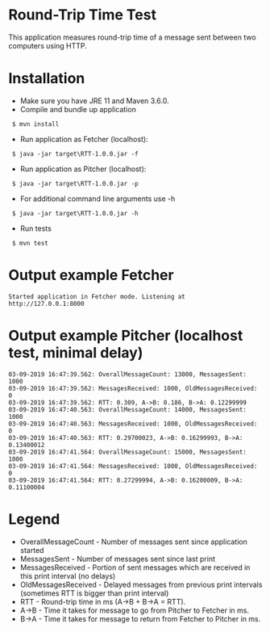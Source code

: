 # Round-Trip Time Test

This application measures round-trip time of a message sent between two computers using HTTP.

# Installation

- Make sure you have JRE 11 and Maven 3.6.0.
- Compile and bundle up application
```
 $ mvn install
```
- Run application as Fetcher (localhost):
```
 $ java -jar target\RTT-1.0.0.jar -f
```

- Run application as Pitcher (localhost):
```
 $ java -jar target\RTT-1.0.0.jar -p
```

- For additional command line arguments use -h
```
 $ java -jar target\RTT-1.0.0.jar -h
```

- Run tests
```
 $ mvn test
```


# Output example Fetcher
```
Started application in Fetcher mode. Listening at http://127.0.0.1:8000
```

# Output example Pitcher (localhost test, minimal delay)
```
03-09-2019 16:47:39.562: OverallMessageCount: 13000, MessagesSent: 1000
03-09-2019 16:47:39.562: MessagesReceived: 1000, OldMessagesReceived: 0
03-09-2019 16:47:39.562: RTT: 0.309, A->B: 0.186, B->A: 0.12299999
03-09-2019 16:47:40.563: OverallMessageCount: 14000, MessagesSent: 1000
03-09-2019 16:47:40.563: MessagesReceived: 1000, OldMessagesReceived: 0
03-09-2019 16:47:40.563: RTT: 0.29700023, A->B: 0.16299993, B->A: 0.13400012
03-09-2019 16:47:41.564: OverallMessageCount: 15000, MessagesSent: 1000
03-09-2019 16:47:41.564: MessagesReceived: 1000, OldMessagesReceived: 0
03-09-2019 16:47:41.564: RTT: 0.27299994, A->B: 0.16200009, B->A: 0.11100004
```

# Legend

- OverallMessageCount - Number of messages sent since application started
- MessagesSent - Number of messages sent since last print
- MessagesReceived - Portion of sent messages which are received in this print interval (no delays)
- OldMessagesReceived - Delayed messages from previous print intervals (sometimes RTT is bigger than print interval)
- RTT - Round-trip time in ms (A->B + B->A = RTT).
- A->B - Time it takes for message to go from Pitcher to Fetcher in ms.
- B->A - Time it takes for message to return from Fetcher to Pitcher in ms.

